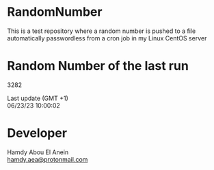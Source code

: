 # RandomNumber    
This is a test repository where a random number is pushed to a file automatically passwordless from a cron job in my Linux CentOS server    
# Random Number of the last run   
3282
      
Last update (GMT +1)    
06/23/23 10:00:02
# Developer    
Hamdy Abou El Anein   
hamdy.aea@protonmail.com
